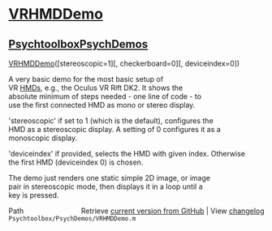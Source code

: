 # [VRHMDDemo](VRHMDDemo)
## [Psychtoolbox](Psychtoolbox)[PsychDemos](PsychDemos)

  
[VRHMDDemo](VRHMDDemo)([stereoscopic=1][, checkerboard=0][, deviceindex=0])  
  
A very basic demo for the most basic setup of  
VR [HMDs](HMDs), e.g., the Oculus VR Rift DK2. It shows the  
absolute minimum of steps needed - one line of code - to  
use the first connected HMD as mono or stereo display.  
  
'stereoscopic' if set to 1 (which is the default), configures the  
HMD as a stereoscopic display. A setting of 0 configures it as a  
monoscopic display.  
  
'deviceindex' if provided, selects the HMD with given index. Otherwise  
the first HMD (deviceindex 0) is chosen.  
  
The demo just renders one static simple 2D image, or image  
pair in stereoscopic mode, then displays it in a loop until a  
key is pressed.  




<div class="code_header" style="text-align:right;">
  <span style="float:left;">Path&nbsp;&nbsp;</span> <span class="counter">Retrieve <a href=
  "https://raw.github.com/Psychtoolbox-3/Psychtoolbox-3/beta/Psychtoolbox/PsychDemos/VRHMDDemo.m">current version from GitHub</a> | View <a href=
  "https://github.com/Psychtoolbox-3/Psychtoolbox-3/commits/beta/Psychtoolbox/PsychDemos/VRHMDDemo.m">changelog</a></span>
</div>
<div class="code">
  <code>Psychtoolbox/PsychDemos/VRHMDDemo.m</code>
</div>

